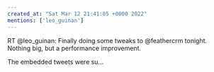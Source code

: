 ```yaml
---
created_at: "Sat Mar 12 21:41:05 +0000 2022"
mentions: ['leo_guinan']
---
```


RT @leo_guinan: Finally doing some tweaks to @feathercrm tonight. Nothing big, but a performance improvement. 

The embedded tweets were su…